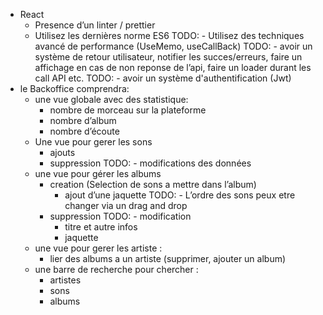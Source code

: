 - React
    - Presence d’un linter / prettier
    - Utilisez les dernières norme ES6
  TODO:  - Utilisez des techniques avancé de performance (UseMemo, useCallBack)
  TODO:  - avoir un système de retour utilisateur, notifier les succes/erreurs, faire un affichage en cas de non reponse de l’api, faire un loader durant les call API etc.
  TODO:  - avoir un système d'authentification (Jwt)
- le Backoffice comprendra:
    - une vue globale avec des statistique:
        - nombre de morceau sur la plateforme
        - nombre d’album
        - nombre d’écoute
    - Une vue pour gerer les sons
        - ajouts
        - suppression
    TODO:    - modifications des données
    - une vue pour gérer les albums
        - creation (Selection de sons a mettre dans l’album)
            - ajout d’une jaquette
        TODO:    - L’ordre des sons peux etre changer via un drag and drop
        - suppression
    TODO:    - modification
            - titre et autre infos
            - jaquette
    - une vue pour gerer les artiste :
        - lier des albums a un artiste (supprimer, ajouter un album)
    - une barre de recherche pour chercher :
        - artistes
        - sons
        - albums